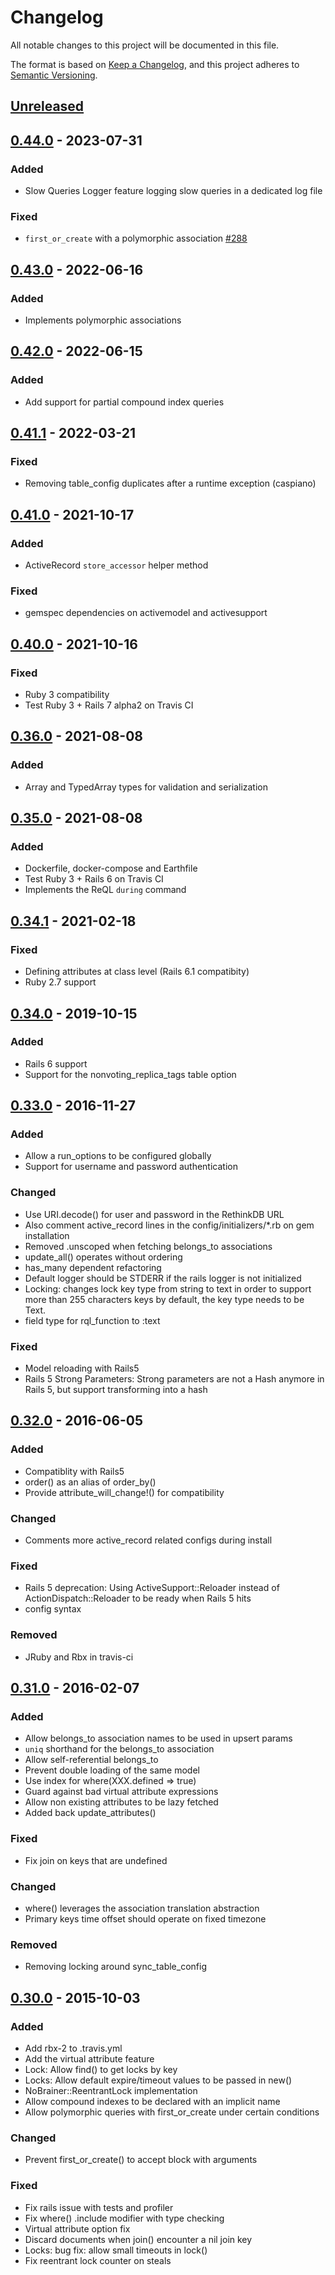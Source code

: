 # Changelog
All notable changes to this project will be documented in this file.

The format is based on [Keep a Changelog](https://keepachangelog.com/en/1.0.0/),
and this project adheres to [Semantic Versioning](https://semver.org/spec/v2.0.0.html).

## [Unreleased]

## [0.44.0] - 2023-07-31
### Added
- Slow Queries Logger feature logging slow queries in a dedicated log file

### Fixed
- `first_or_create` with a polymorphic association [#288](https://github.com/NoBrainerORM/nobrainer/issues/288)

## [0.43.0] - 2022-06-16
### Added
- Implements polymorphic associations

## [0.42.0] - 2022-06-15
### Added
- Add support for partial compound index queries

## [0.41.1] - 2022-03-21
### Fixed
- Removing table_config duplicates after a runtime exception (caspiano)

## [0.41.0] - 2021-10-17
### Added
- ActiveRecord `store_accessor` helper method

### Fixed
- gemspec dependencies on activemodel and activesupport

## [0.40.0] - 2021-10-16
### Fixed
- Ruby 3 compatibility
- Test Ruby 3 + Rails 7 alpha2 on Travis CI

## [0.36.0] - 2021-08-08
### Added
- Array and TypedArray types for validation and serialization

## [0.35.0] - 2021-08-08
### Added
- Dockerfile, docker-compose and Earthfile
- Test Ruby 3 + Rails 6 on Travis CI
- Implements the ReQL `during` command

## [0.34.1] - 2021-02-18
### Fixed
- Defining attributes at class level (Rails 6.1 compatibity)
- Ruby 2.7 support

## [0.34.0] - 2019-10-15
### Added
- Rails 6 support
- Support for the nonvoting_replica_tags table option

## [0.33.0] - 2016-11-27
### Added
- Allow a run_options to be configured globally
- Support for username and password authentication

### Changed
- Use URI.decode() for user and password in the RethinkDB URL
- Also comment active_record lines in the config/initializers/*.rb on gem installation
- Removed .unscoped when fetching belongs_to associations
- update_all() operates without ordering
- has_many dependent refactoring
- Default logger should be STDERR if the rails logger is not initialized
- Locking: changes lock key type from string to text in order to support more than 255 characters keys by default, the key type needs to be Text.
- field type for rql_function to :text 

### Fixed
- Model reloading with Rails5
- Rails 5 Strong Parameters: Strong parameters are not a Hash anymore in Rails 5, but support transforming into a hash

## [0.32.0] - 2016-06-05
### Added
- Compatiblity with Rails5
- order() as an alias of order_by()
- Provide attribute_will_change!() for compatibility

### Changed
- Comments more active_record related configs during install

### Fixed
- Rails 5 deprecation: Using ActiveSupport::Reloader instead of ActionDispatch::Reloader to be ready when Rails 5 hits
- config syntax

### Removed
- JRuby and Rbx in travis-ci

## [0.31.0] - 2016-02-07
### Added
- Allow belongs_to association names to be used in upsert params
- `uniq` shorthand for the belongs_to association
- Allow self-referential belongs_to
- Prevent double loading of the same model
- Use index for where(XXX.defined => true)
- Guard against bad virtual attribute expressions
- Allow non existing attributes to be lazy fetched
- Added back update_attributes()

### Fixed
- Fix join on keys that are undefined

### Changed
- where() leverages the association translation abstraction
- Primary keys time offset should operate on fixed timezone

### Removed
- Removing locking around sync_table_config

## [0.30.0] - 2015-10-03
### Added
- Add rbx-2 to .travis.yml
- Add the virtual attribute feature
- Lock: Allow find() to get locks by key
- Locks: Allow default expire/timeout values to be passed in new()
- NoBrainer::ReentrantLock implementation
- Allow compound indexes to be declared with an implicit name
- Allow polymorphic queries with first_or_create under certain conditions

### Changed
- Prevent first_or_create() to accept block with arguments

### Fixed
- Fix rails issue with tests and profiler
- Fix where() .include modifier with type checking
- Virtual attribute option fix
- Discard documents when join() encounter a nil join key
- Locks: bug fix: allow small timeouts in lock()
- Fix reentrant lock counter on steals

[Unreleased]: https://github.com/nobrainerorm/nobrainer/compare/v0.44.0...HEAD
[0.44.0]: https://github.com/nobrainerorm/nobrainer/compare/v0.43.0...v0.44.0
[0.43.0]: https://github.com/nobrainerorm/nobrainer/compare/v0.42.0...v0.43.0
[0.42.0]: https://github.com/nobrainerorm/nobrainer/compare/v0.41.1...v0.42.0
[0.41.1]: https://github.com/nobrainerorm/nobrainer/compare/v0.41.0...v0.41.1
[0.41.0]: https://github.com/nobrainerorm/nobrainer/compare/v0.40.0...v0.41.0
[0.40.0]: https://github.com/nobrainerorm/nobrainer/compare/v0.36.0...v0.40.0
[0.36.0]: https://github.com/nobrainerorm/nobrainer/compare/v0.35.0...v0.36.0
[0.35.0]: https://github.com/nobrainerorm/nobrainer/compare/v0.34.1...v0.35.0
[0.34.1]: https://github.com/nobrainerorm/nobrainer/compare/v0.34.0...v0.34.1
[0.34.0]: https://github.com/nobrainerorm/nobrainer/compare/v0.33.0...v0.34.0
[0.33.0]: https://github.com/nobrainerorm/nobrainer/compare/v0.32.0...v0.33.0
[0.32.0]: https://github.com/nobrainerorm/nobrainer/compare/v0.31.0...v0.32.0
[0.31.0]: https://github.com/nobrainerorm/nobrainer/compare/v0.30.0...v0.31.0
[0.30.0]: https://github.com/nobrainerorm/nobrainer/compare/v0.29.0...v0.30.0
[0.29.0]: https://github.com/nobrainerorm/nobrainer/compare/0.28.0...0.29.0
[0.28.0]: https://github.com/nobrainerorm/nobrainer/compare/0.27.0...0.28.0
[0.27.0]: https://github.com/nobrainerorm/nobrainer/compare/0.26.0...0.27.0
[0.26.0]: https://github.com/nobrainerorm/nobrainer/compare/0.25.1...0.26.0
[0.25.1]: https://github.com/nobrainerorm/nobrainer/compare/0.25.0...0.25.1
[0.25.0]: https://github.com/nobrainerorm/nobrainer/compare/0.24.0...0.25.0
[0.24.0]: https://github.com/nobrainerorm/nobrainer/compare/0.23.0...0.24.0
[0.23.0]: https://github.com/nobrainerorm/nobrainer/compare/0.22.0...0.23.0
[0.22.0]: https://github.com/nobrainerorm/nobrainer/compare/0.21.0...0.22.0
[0.21.0]: https://github.com/nobrainerorm/nobrainer/compare/0.20.0...0.21.0
[0.20.0]: https://github.com/nobrainerorm/nobrainer/compare/0.19.0...0.20.0
[0.19.0]: https://github.com/nobrainerorm/nobrainer/compare/0.18.1...0.19.0
[0.18.1]: https://github.com/nobrainerorm/nobrainer/compare/0.18.0...0.18.1
[0.18.0]: https://github.com/nobrainerorm/nobrainer/compare/0.17.0...0.18.0
[0.17.0]: https://github.com/nobrainerorm/nobrainer/compare/0.16.0...0.17.0
[0.16.0]: https://github.com/nobrainerorm/nobrainer/compare/0.15.0...0.16.0
[0.15.0]: https://github.com/nobrainerorm/nobrainer/compare/0.14.0...0.15.0
[0.15.0]: https://github.com/nobrainerorm/nobrainer/compare/0.14.0...0.15.0
[0.14.0]: https://github.com/nobrainerorm/nobrainer/compare/0.13.1...0.14.0
[0.13.1]: https://github.com/nobrainerorm/nobrainer/compare/0.13.0...0.13.1
[0.13.0]: https://github.com/nobrainerorm/nobrainer/compare/0.12.0...0.13.0
[0.12.0]: https://github.com/nobrainerorm/nobrainer/compare/0.11.0...0.12.0
[0.11.0]: https://github.com/nobrainerorm/nobrainer/compare/0.10.0...0.11.0
[0.10.0]: https://github.com/nobrainerorm/nobrainer/compare/0.9.1...0.10.0
[0.9.1]: https://github.com/nobrainerorm/nobrainer/compare/0.9.0...0.9.1
[0.9.0]: https://github.com/nobrainerorm/nobrainer/compare/0.8.0...0.9.0
[0.8.0]: https://github.com/nobrainerorm/nobrainer/releases/tag/0.8.0
